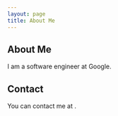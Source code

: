 ```yaml
---
layout: page
title: About Me
---
```


## About Me

I am a software engineer at Google.

## Contact

You can contact me at <SCRIPT LANGUAGE="JavaScript">user = 'not';site = 'kennethcha.ng';document.write('<a href=\"mailto:' + user + '@' + site + '\">');document.write(user + '@' + site + '<a>');</SCRIPT>.

